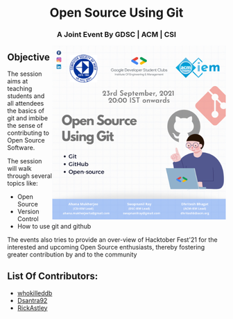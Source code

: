 <h1 align="center">Open Source Using Git</h1>
<h3 align="center">A Joint Event By GDSC | ACM | CSI</h3>

<img src="images/poster.png" height=400px width=400px align=right>

## Objective
The session aims at teaching students and all attendees the basics of git and imbibe the sense of contributing to Open Source Software.

The session will walk through several topics like:
- Open Source
- Version Control
- How to use git and github

The events also tries to provide an over-view of Hacktober Fest'21 for the interested and upcoming Open Source enthusiasts, thereby fostering greater contribution by and to the community

## List Of Contributors:
- [whokilleddb](https://www.youtube.com/watch?v=dQw4w9WgXcQ)
- [Dsantra92](https://github.com/Dsantra92)
- [RickAstley](https://www.youtube.com/watch?v=dQw4w9WgXcQ)
